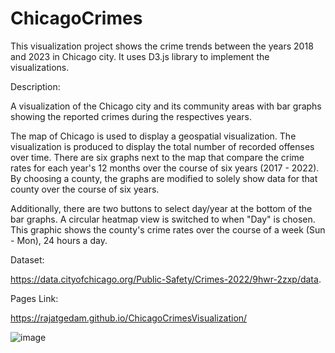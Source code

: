 # ChicagoCrimes

This visualization project shows the crime trends between the years 2018 and 2023 in Chicago city. It uses D3.js library to implement the visualizations. 

Description:

A  visualization of the Chicago city and its community areas with bar graphs showing the reported crimes during the respectives years. 

The map of Chicago is used to display a geospatial visualization. The visualization is produced to display the total number of recorded offenses over time. There are six graphs next to the map that compare the crime rates for each year's 12 months over the course of six years (2017 - 2022). By choosing a county, the graphs are modified to solely show data for that county over the course of six years. 

Additionally, there are two buttons to select day/year at the bottom of the bar graphs. A circular heatmap view is switched to when "Day" is chosen. This graphic shows the county's crime rates over the course of a week (Sun - Mon), 24 hours a day. 

Dataset:

https://data.cityofchicago.org/Public-Safety/Crimes-2022/9hwr-2zxp/data. 

Pages Link: 

https://rajatgedam.github.io/ChicagoCrimesVisualization/



![image](https://github.com/rajatgedam/ChicagoCrimesVisualization/assets/26092488/68a4a457-de2a-497f-93f0-e797f1f103b6)

